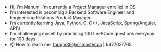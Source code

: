 -  Hi, I’m Mahum. I'm currently a Project Manager enrolled in CS
-  I’m interested in becoming a Backend Software Engineer and Engineering Relations Product Manager
-  I’m currently learning Java, Python, C, C++, JavaScript, Spring/Angular, API's 
-  I'm challenging myself by practicing 100 LeetCode questions everyday for 100 days
- 📫 How to reach me: tariqm39@mcmaster.ca | 6477037765

<!---
Merctwain/Merctwain is a ✨ special ✨ repository because its `README.md` (this file) appears on your GitHub profile.
You can click the Preview link to take a look at your changes.
--->
